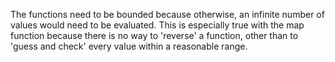 The functions need to be bounded because otherwise, an infinite number of values
would need to be evaluated. This is especially true with the map function
because there is no way to 'reverse' a function, other than to 'guess and check'
every value within a reasonable range.

